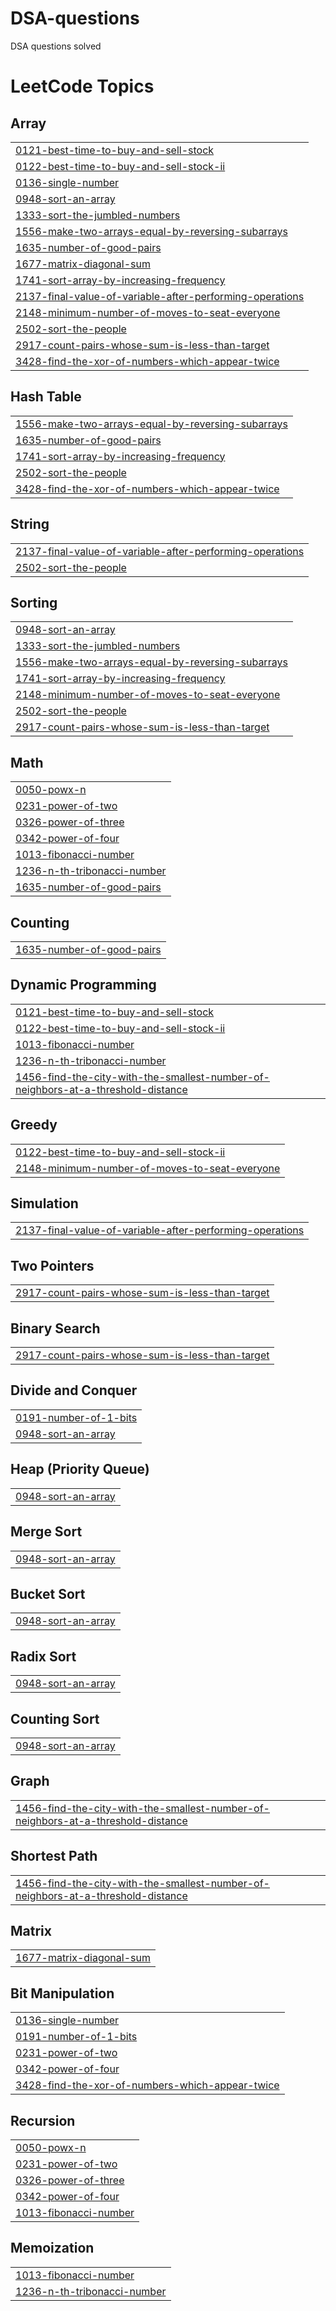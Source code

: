 # DSA-questions
DSA questions solved 

<!---LeetCode Topics Start-->
# LeetCode Topics
## Array
|  |
| ------- |
| [0121-best-time-to-buy-and-sell-stock](https://github.com/omkar-2483/DSA-questions/tree/master/0121-best-time-to-buy-and-sell-stock) |
| [0122-best-time-to-buy-and-sell-stock-ii](https://github.com/omkar-2483/DSA-questions/tree/master/0122-best-time-to-buy-and-sell-stock-ii) |
| [0136-single-number](https://github.com/omkar-2483/DSA-questions/tree/master/0136-single-number) |
| [0948-sort-an-array](https://github.com/omkar-2483/DSA-questions/tree/master/0948-sort-an-array) |
| [1333-sort-the-jumbled-numbers](https://github.com/omkar-2483/DSA-questions/tree/master/1333-sort-the-jumbled-numbers) |
| [1556-make-two-arrays-equal-by-reversing-subarrays](https://github.com/omkar-2483/DSA-questions/tree/master/1556-make-two-arrays-equal-by-reversing-subarrays) |
| [1635-number-of-good-pairs](https://github.com/omkar-2483/DSA-questions/tree/master/1635-number-of-good-pairs) |
| [1677-matrix-diagonal-sum](https://github.com/omkar-2483/DSA-questions/tree/master/1677-matrix-diagonal-sum) |
| [1741-sort-array-by-increasing-frequency](https://github.com/omkar-2483/DSA-questions/tree/master/1741-sort-array-by-increasing-frequency) |
| [2137-final-value-of-variable-after-performing-operations](https://github.com/omkar-2483/DSA-questions/tree/master/2137-final-value-of-variable-after-performing-operations) |
| [2148-minimum-number-of-moves-to-seat-everyone](https://github.com/omkar-2483/DSA-questions/tree/master/2148-minimum-number-of-moves-to-seat-everyone) |
| [2502-sort-the-people](https://github.com/omkar-2483/DSA-questions/tree/master/2502-sort-the-people) |
| [2917-count-pairs-whose-sum-is-less-than-target](https://github.com/omkar-2483/DSA-questions/tree/master/2917-count-pairs-whose-sum-is-less-than-target) |
| [3428-find-the-xor-of-numbers-which-appear-twice](https://github.com/omkar-2483/DSA-questions/tree/master/3428-find-the-xor-of-numbers-which-appear-twice) |
## Hash Table
|  |
| ------- |
| [1556-make-two-arrays-equal-by-reversing-subarrays](https://github.com/omkar-2483/DSA-questions/tree/master/1556-make-two-arrays-equal-by-reversing-subarrays) |
| [1635-number-of-good-pairs](https://github.com/omkar-2483/DSA-questions/tree/master/1635-number-of-good-pairs) |
| [1741-sort-array-by-increasing-frequency](https://github.com/omkar-2483/DSA-questions/tree/master/1741-sort-array-by-increasing-frequency) |
| [2502-sort-the-people](https://github.com/omkar-2483/DSA-questions/tree/master/2502-sort-the-people) |
| [3428-find-the-xor-of-numbers-which-appear-twice](https://github.com/omkar-2483/DSA-questions/tree/master/3428-find-the-xor-of-numbers-which-appear-twice) |
## String
|  |
| ------- |
| [2137-final-value-of-variable-after-performing-operations](https://github.com/omkar-2483/DSA-questions/tree/master/2137-final-value-of-variable-after-performing-operations) |
| [2502-sort-the-people](https://github.com/omkar-2483/DSA-questions/tree/master/2502-sort-the-people) |
## Sorting
|  |
| ------- |
| [0948-sort-an-array](https://github.com/omkar-2483/DSA-questions/tree/master/0948-sort-an-array) |
| [1333-sort-the-jumbled-numbers](https://github.com/omkar-2483/DSA-questions/tree/master/1333-sort-the-jumbled-numbers) |
| [1556-make-two-arrays-equal-by-reversing-subarrays](https://github.com/omkar-2483/DSA-questions/tree/master/1556-make-two-arrays-equal-by-reversing-subarrays) |
| [1741-sort-array-by-increasing-frequency](https://github.com/omkar-2483/DSA-questions/tree/master/1741-sort-array-by-increasing-frequency) |
| [2148-minimum-number-of-moves-to-seat-everyone](https://github.com/omkar-2483/DSA-questions/tree/master/2148-minimum-number-of-moves-to-seat-everyone) |
| [2502-sort-the-people](https://github.com/omkar-2483/DSA-questions/tree/master/2502-sort-the-people) |
| [2917-count-pairs-whose-sum-is-less-than-target](https://github.com/omkar-2483/DSA-questions/tree/master/2917-count-pairs-whose-sum-is-less-than-target) |
## Math
|  |
| ------- |
| [0050-powx-n](https://github.com/omkar-2483/DSA-questions/tree/master/0050-powx-n) |
| [0231-power-of-two](https://github.com/omkar-2483/DSA-questions/tree/master/0231-power-of-two) |
| [0326-power-of-three](https://github.com/omkar-2483/DSA-questions/tree/master/0326-power-of-three) |
| [0342-power-of-four](https://github.com/omkar-2483/DSA-questions/tree/master/0342-power-of-four) |
| [1013-fibonacci-number](https://github.com/omkar-2483/DSA-questions/tree/master/1013-fibonacci-number) |
| [1236-n-th-tribonacci-number](https://github.com/omkar-2483/DSA-questions/tree/master/1236-n-th-tribonacci-number) |
| [1635-number-of-good-pairs](https://github.com/omkar-2483/DSA-questions/tree/master/1635-number-of-good-pairs) |
## Counting
|  |
| ------- |
| [1635-number-of-good-pairs](https://github.com/omkar-2483/DSA-questions/tree/master/1635-number-of-good-pairs) |
## Dynamic Programming
|  |
| ------- |
| [0121-best-time-to-buy-and-sell-stock](https://github.com/omkar-2483/DSA-questions/tree/master/0121-best-time-to-buy-and-sell-stock) |
| [0122-best-time-to-buy-and-sell-stock-ii](https://github.com/omkar-2483/DSA-questions/tree/master/0122-best-time-to-buy-and-sell-stock-ii) |
| [1013-fibonacci-number](https://github.com/omkar-2483/DSA-questions/tree/master/1013-fibonacci-number) |
| [1236-n-th-tribonacci-number](https://github.com/omkar-2483/DSA-questions/tree/master/1236-n-th-tribonacci-number) |
| [1456-find-the-city-with-the-smallest-number-of-neighbors-at-a-threshold-distance](https://github.com/omkar-2483/DSA-questions/tree/master/1456-find-the-city-with-the-smallest-number-of-neighbors-at-a-threshold-distance) |
## Greedy
|  |
| ------- |
| [0122-best-time-to-buy-and-sell-stock-ii](https://github.com/omkar-2483/DSA-questions/tree/master/0122-best-time-to-buy-and-sell-stock-ii) |
| [2148-minimum-number-of-moves-to-seat-everyone](https://github.com/omkar-2483/DSA-questions/tree/master/2148-minimum-number-of-moves-to-seat-everyone) |
## Simulation
|  |
| ------- |
| [2137-final-value-of-variable-after-performing-operations](https://github.com/omkar-2483/DSA-questions/tree/master/2137-final-value-of-variable-after-performing-operations) |
## Two Pointers
|  |
| ------- |
| [2917-count-pairs-whose-sum-is-less-than-target](https://github.com/omkar-2483/DSA-questions/tree/master/2917-count-pairs-whose-sum-is-less-than-target) |
## Binary Search
|  |
| ------- |
| [2917-count-pairs-whose-sum-is-less-than-target](https://github.com/omkar-2483/DSA-questions/tree/master/2917-count-pairs-whose-sum-is-less-than-target) |
## Divide and Conquer
|  |
| ------- |
| [0191-number-of-1-bits](https://github.com/omkar-2483/DSA-questions/tree/master/0191-number-of-1-bits) |
| [0948-sort-an-array](https://github.com/omkar-2483/DSA-questions/tree/master/0948-sort-an-array) |
## Heap (Priority Queue)
|  |
| ------- |
| [0948-sort-an-array](https://github.com/omkar-2483/DSA-questions/tree/master/0948-sort-an-array) |
## Merge Sort
|  |
| ------- |
| [0948-sort-an-array](https://github.com/omkar-2483/DSA-questions/tree/master/0948-sort-an-array) |
## Bucket Sort
|  |
| ------- |
| [0948-sort-an-array](https://github.com/omkar-2483/DSA-questions/tree/master/0948-sort-an-array) |
## Radix Sort
|  |
| ------- |
| [0948-sort-an-array](https://github.com/omkar-2483/DSA-questions/tree/master/0948-sort-an-array) |
## Counting Sort
|  |
| ------- |
| [0948-sort-an-array](https://github.com/omkar-2483/DSA-questions/tree/master/0948-sort-an-array) |
## Graph
|  |
| ------- |
| [1456-find-the-city-with-the-smallest-number-of-neighbors-at-a-threshold-distance](https://github.com/omkar-2483/DSA-questions/tree/master/1456-find-the-city-with-the-smallest-number-of-neighbors-at-a-threshold-distance) |
## Shortest Path
|  |
| ------- |
| [1456-find-the-city-with-the-smallest-number-of-neighbors-at-a-threshold-distance](https://github.com/omkar-2483/DSA-questions/tree/master/1456-find-the-city-with-the-smallest-number-of-neighbors-at-a-threshold-distance) |
## Matrix
|  |
| ------- |
| [1677-matrix-diagonal-sum](https://github.com/omkar-2483/DSA-questions/tree/master/1677-matrix-diagonal-sum) |
## Bit Manipulation
|  |
| ------- |
| [0136-single-number](https://github.com/omkar-2483/DSA-questions/tree/master/0136-single-number) |
| [0191-number-of-1-bits](https://github.com/omkar-2483/DSA-questions/tree/master/0191-number-of-1-bits) |
| [0231-power-of-two](https://github.com/omkar-2483/DSA-questions/tree/master/0231-power-of-two) |
| [0342-power-of-four](https://github.com/omkar-2483/DSA-questions/tree/master/0342-power-of-four) |
| [3428-find-the-xor-of-numbers-which-appear-twice](https://github.com/omkar-2483/DSA-questions/tree/master/3428-find-the-xor-of-numbers-which-appear-twice) |
## Recursion
|  |
| ------- |
| [0050-powx-n](https://github.com/omkar-2483/DSA-questions/tree/master/0050-powx-n) |
| [0231-power-of-two](https://github.com/omkar-2483/DSA-questions/tree/master/0231-power-of-two) |
| [0326-power-of-three](https://github.com/omkar-2483/DSA-questions/tree/master/0326-power-of-three) |
| [0342-power-of-four](https://github.com/omkar-2483/DSA-questions/tree/master/0342-power-of-four) |
| [1013-fibonacci-number](https://github.com/omkar-2483/DSA-questions/tree/master/1013-fibonacci-number) |
## Memoization
|  |
| ------- |
| [1013-fibonacci-number](https://github.com/omkar-2483/DSA-questions/tree/master/1013-fibonacci-number) |
| [1236-n-th-tribonacci-number](https://github.com/omkar-2483/DSA-questions/tree/master/1236-n-th-tribonacci-number) |
<!---LeetCode Topics End-->